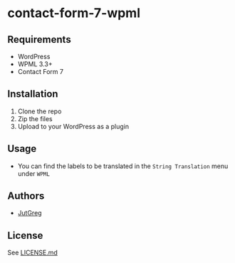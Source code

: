 # contact-form-7-wpml

## Requirements

- WordPress
- WPML 3.3+
- Contact Form 7

## Installation

1. Clone the repo
2. Zip the files
3. Upload to your WordPress as a plugin

## Usage

- You can find the labels to be translated in the `String Translation` menu under `WPML`

## Authors

* [JutGreg](https://github.com/JutGreg)

## License

See [LICENSE.md](LICENSE)
